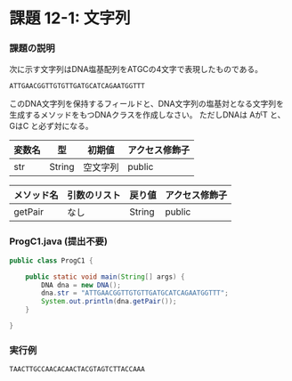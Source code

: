 # 課題 12-1: 文字列

### 課題の説明
次に示す文字列はDNA塩基配列をATGCの4文字で表現したものである。

`ATTGAACGGTTGTGTTGATGCATCAGAATGGTTT`

このDNA文字列を保持するフィールドと、DNA文字列の塩基対となる文字列を生成するメソッドをもつDNAクラスを作成しなさい。
ただしDNAは AがT と、GはC と必ず対になる。

| 変数名 | 型 | 初期値  | アクセス修飾子 |
|-----|-----|------|-----------------|
| str | String | 空文字列 | public  | 

| メソッド名 | 引数のリスト | 戻り値  | アクセス修飾子 |
|-------|---------|------|--------|
| getPair   | なし  | String | public | 

### ProgC1.java (提出不要)
```java
public class ProgC1 {

    public static void main(String[] args) {
        DNA dna = new DNA();
        dna.str = "ATTGAACGGTTGTGTTGATGCATCAGAATGGTTT";
        System.out.println(dna.getPair());
    }

}
```

### 実行例
```
TAACTTGCCAACACAACTACGTAGTCTTACCAAA
```